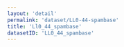 ```yaml
---
layout: 'detail'
permalink: 'dataset/LL0-44-spambase'
title: 'Ll0_44_spambase'
datasetID: 'LL0_44_spambase'
---
```

